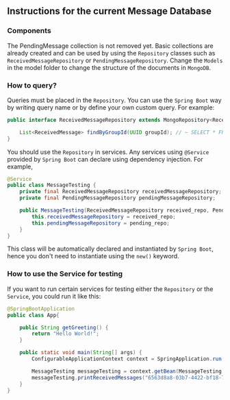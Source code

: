 ## Instructions for the current Message Database

### Components

The PendingMessage collection is not removed yet. Basic collections are already created and can be used by using the `Repository` classes such as `ReceivedMessageRepository` or `PendingMessageRepository`. Change the `Models` in the model folder to change the structure of the documents in `MongoDB`.

### How to query?

Queries must be placed in the `Repository`. You can use the `Spring Boot` way by writing query name or by define your own custom query. For example:

```java
public interface ReceivedMessageRepository extends MongoRepository<ReceivedMessage, UUID> {

    List<ReceivedMessage> findByGroupId(UUID groupId); // ~ SELECT * FROM received_message WHERE groupId == groupId (argument)
}
```

You should use the `Repository` in services. Any services using `@Service` provided by `Spring Boot` can declare using dependency injection. For example, 

```java
@Service
public class MessageTesting {
    private final ReceivedMessageRepository receivedMessageRepository;
    private final PendingMessageRepository pendingMessageRepository;

    public MessageTesting(ReceivedMessageRepository received_repo, PendingMessageRepository pending_repo) {
        this.receivedMessageRepository = received_repo;
        this.pendingMessageRepository = pending_repo;
    }
}
```

This class will be automatically declared and instantiated by `Spring Boot`, hence you don't need to instantiate using the `new()` keyword.

### How to use the Service for testing

If you want to run certain services for testing either the `Repository` or the `Service`, you could run it like this:

```java
@SpringBootApplication
public class App{

    public String getGreeting() {
        return "Hello World!";
    }

    public static void main(String[] args) {
        ConfigurableApplicationContext context = SpringApplication.run(App.class, args);

        MessageTesting messageTesting = context.getBean(MessageTesting.class); // get the existing instance of that service
        messageTesting.printReceivedMessages("6563d8a8-03b7-4422-bf18-78eecd5f707c");
    }
}
```